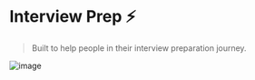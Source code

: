 # Interview Prep ⚡

> Built to help people in their interview preparation journey.

![image](https://user-images.githubusercontent.com/28717686/151654135-467437b8-b180-4137-85ab-d86649367d73.png)
